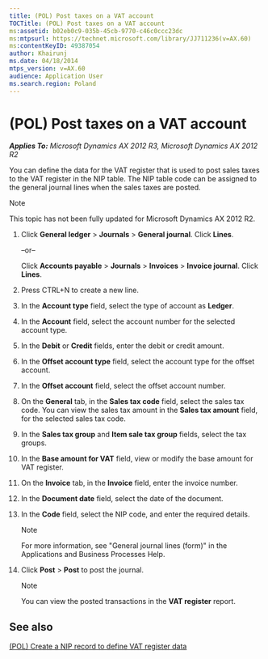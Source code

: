 ```yaml
---
title: (POL) Post taxes on a VAT account
TOCTitle: (POL) Post taxes on a VAT account
ms:assetid: b02eb0c9-035b-45cb-9770-c46c0ccc23dc
ms:mtpsurl: https://technet.microsoft.com/library/JJ711236(v=AX.60)
ms:contentKeyID: 49387054
author: Khairunj
ms.date: 04/18/2014
mtps_version: v=AX.60
audience: Application User
ms.search.region: Poland
---
```


# (POL) Post taxes on a VAT account 


_**Applies To:** Microsoft Dynamics AX 2012 R3, Microsoft Dynamics AX 2012 R2_

You can define the data for the VAT register that is used to post sales taxes to the VAT register in the NIP table. The NIP table code can be assigned to the general journal lines when the sales taxes are posted.


> [!NOTE]
> <P>This topic has not been fully updated for Microsoft Dynamics AX 2012 R2.</P>



1.  Click **General ledger** \> **Journals** \> **General journal**. Click **Lines**.
    
    –or–
    
    Click **Accounts payable** \> **Journals** \> **Invoices** \> **Invoice journal**. Click **Lines**.

2.  Press CTRL+N to create a new line.

3.  In the **Account type** field, select the type of account as **Ledger**.

4.  In the **Account** field, select the account number for the selected account type.

5.  In the **Debit** or **Credit** fields, enter the debit or credit amount.

6.  In the **Offset account type** field, select the account type for the offset account.

7.  In the **Offset account** field, select the offset account number.

8.  On the **General** tab, in the **Sales tax code** field, select the sales tax code. You can view the sales tax amount in the **Sales tax amount** field, for the selected sales tax code.

9.  In the **Sales tax group** and **Item sale tax group** fields, select the tax groups.

10. In the **Base amount for VAT** field, view or modify the base amount for VAT register.

11. On the **Invoice** tab, in the **Invoice** field, enter the invoice number.

12. In the **Document date** field, select the date of the document.

13. In the **Code** field, select the NIP code, and enter the required details.
    

    > [!NOTE]
    > <P>For more information, see "General journal lines (form)" in the Applications and Business Processes Help.</P>



14. Click **Post** \> **Post** to post the journal.
    

    > [!NOTE]
    > <P>You can view the posted transactions in the <STRONG>VAT register</STRONG> report.</P>



## See also

[(POL) Create a NIP record to define VAT register data](pol-create-a-nip-record-to-define-vat-register-data.md)

  



